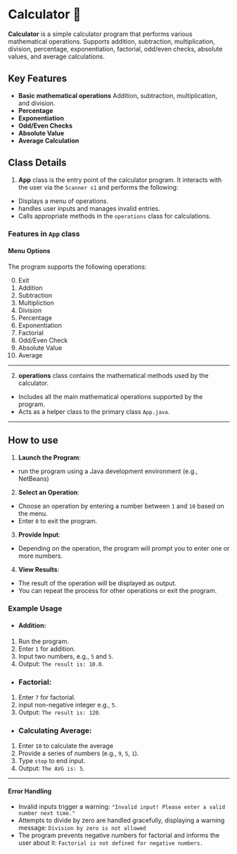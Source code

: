 # Calculator 🧮
**Calculator** is a simple calculator program that performs various mathematical operations. Supports addition, subtraction, multiplication, division, percentage, exponentiation, factorial, odd/even checks, absolute values, and average calculations.

## Key Features
- **Basic mathematical operations** Addition, subtraction, multiplication, and  division.
- **Percentage**
- **Exponentiation**
- **Odd/Even Checks**
- **Absolute Value**
- **Average Calculation**

## Class Details

1. **App** class is the entry point of the calculator program. It interacts with the user via the `Scanner s1`  and performs the following:
- Displays a menu of operations.
- handles user inputs and manages invalid entries.
- Calls appropriate methods in the `operations` class for calculations.

###  **Features in `App` class**
####  **Menu Options**
The program supports the following operations:
 
 0. Exit
1. Addition
2. Subtraction
3. Multipliction
4. Division
5. Percentage
6. Exponentiation
7. Factorial
8. Odd/Even Check
9. Absolute Value
10. Average


---


2. **operations** class contains the mathematical methods used by the calculator.
- Includes all the main mathematical operations supported by the program.
- Acts as a helper class to the primary class `App.java`.
---
## How to use
1. **Launch the Program**:
- run the program using a Java development environment (e.g., NetBeans)

2. **Select an Operation**:
- Choose an operation by entering a number between `1` and `10` based on the menu.
- Enter `0` to exit the program.

3. **Provide Input**:
- Depending on the operation, the program will prompt you to enter one or more numbers.

4. **View Results**:
- The result of the operation will be displayed as output.
- You can repeat the process for other operations or exit the program.

### Example Usage
- ####   Addition:
1. Run the program.
2. Enter `1` for addition.
3. Input two numbers, e.g., `5` and `5`.
4. Output: `The result is: 10.0`.

- ### Factorial:
1. Enter `7` for factorial.
2. input non-negative integer e.g., `5`.
3. Output: `The result is: 120`.

- ### Calculating Average:
1. Enter `10` to calculate the average
2. Provide a series of numbers (e.g., `9`, `5`, `1`).
3. Type `stop` to end input.
4. Output: `The AVG is: 5`.

---
####  **Error Handling**
-  Invalid inputs trigger a warning:
`"Invalid input! Please enter a valid number next time."`  
- Attempts to divide by zero are handled gracefully, displaying a warning message:
`Division by zero is not allowed`
- The program prevents negative numbers for factorial and informs the user about it:
`Factorial is not defined for negative numbers.`











<!--stackedit_data:
eyJoaXN0b3J5IjpbLTE0NzY1NjQ4MiwxNzMwMjAyNDU2LDE5MT
k5Mzg4NiwtMTcyNjM1Mzk5MSw1MjE0OTQyMTEsLTg4ODY3MjMz
MSwtMTk2MTk2NTI0NiwtMTk3Mzk4Mjk0MSwxMTgxNDk4ODY1LC
00NDYzMTkxNDIsMjA0MjI3OTIwOSw0MjQ1NjI5MDRdfQ==
-->
